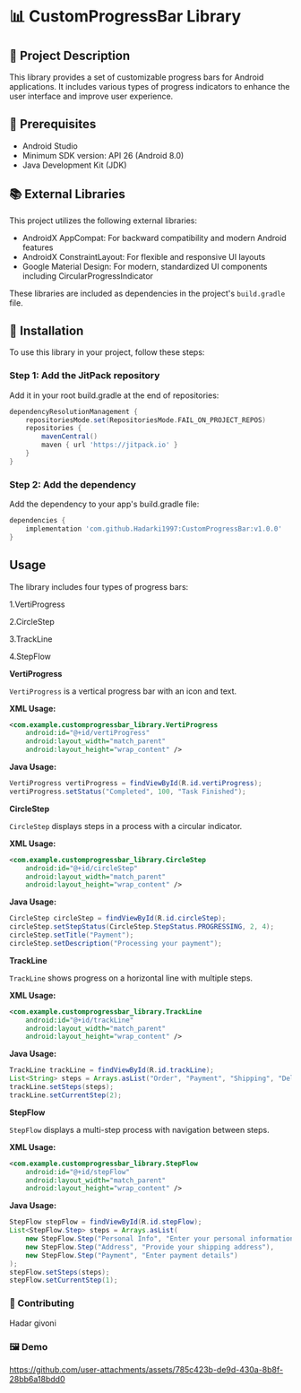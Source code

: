 # 📊 CustomProgressBar Library

## 📘 Project Description
This library provides a set of customizable progress bars for Android applications. It includes various types of progress indicators to enhance the user interface and improve user experience.

## 🔧 Prerequisites
- Android Studio
- Minimum SDK version: API 26 (Android 8.0)
- Java Development Kit (JDK)
  
## 📚 External Libraries

This project utilizes the following external libraries:

- AndroidX AppCompat: For backward compatibility and modern Android features
- AndroidX ConstraintLayout: For flexible and responsive UI layouts
- Google Material Design: For modern, standardized UI components including CircularProgressIndicator

These libraries are included as dependencies in the project's `build.gradle` file.

## 🚀 Installation

To use this library in your project, follow these steps:

### Step 1: Add the JitPack repository

Add it in your root build.gradle at the end of repositories:

```gradle
dependencyResolutionManagement {
    repositoriesMode.set(RepositoriesMode.FAIL_ON_PROJECT_REPOS)
    repositories {
        mavenCentral()
        maven { url 'https://jitpack.io' }
    }
}
```
### Step 2: Add the dependency
Add the dependency to your app's build.gradle file:
```gradle
dependencies {
    implementation 'com.github.Hadarki1997:CustomProgressBar:v1.0.0'
}
```
## Usage
The library includes four types of progress bars:

1.VertiProgress

2.CircleStep

3.TrackLine

4.StepFlow

**VertiProgress** 

`VertiProgress` is a vertical progress bar with an icon and text.

**XML Usage:**
```xml
<com.example.customprogressbar_library.VertiProgress
    android:id="@+id/vertiProgress"
    android:layout_width="match_parent"
    android:layout_height="wrap_content" />
```
**Java Usage:**
```java
VertiProgress vertiProgress = findViewById(R.id.vertiProgress);
vertiProgress.setStatus("Completed", 100, "Task Finished");
```
**CircleStep** 

`CircleStep` displays steps in a process with a circular indicator.

**XML Usage:**
```xml
<com.example.customprogressbar_library.CircleStep
    android:id="@+id/circleStep"
    android:layout_width="match_parent"
    android:layout_height="wrap_content" />
```
**Java Usage:**
```java
CircleStep circleStep = findViewById(R.id.circleStep);
circleStep.setStepStatus(CircleStep.StepStatus.PROGRESSING, 2, 4);
circleStep.setTitle("Payment");
circleStep.setDescription("Processing your payment");
```
**TrackLine** 

`TrackLine` shows progress on a horizontal line with multiple steps.

**XML Usage:**
```xml
<com.example.customprogressbar_library.TrackLine
    android:id="@+id/trackLine"
    android:layout_width="match_parent"
    android:layout_height="wrap_content" />
```
**Java Usage:**
```java
TrackLine trackLine = findViewById(R.id.trackLine);
List<String> steps = Arrays.asList("Order", "Payment", "Shipping", "Delivery");
trackLine.setSteps(steps);
trackLine.setCurrentStep(2);
```
**StepFlow** 

`StepFlow` displays a multi-step process with navigation between steps.

**XML Usage:**
```xml
<com.example.customprogressbar_library.StepFlow
    android:id="@+id/stepFlow"
    android:layout_width="match_parent"
    android:layout_height="wrap_content" />
```
**Java Usage:**
```java
StepFlow stepFlow = findViewById(R.id.stepFlow);
List<StepFlow.Step> steps = Arrays.asList(
    new StepFlow.Step("Personal Info", "Enter your personal information"),
    new StepFlow.Step("Address", "Provide your shipping address"),
    new StepFlow.Step("Payment", "Enter payment details")
);
stepFlow.setSteps(steps);
stepFlow.setCurrentStep(1);
```

### 🤝 Contributing
Hadar givoni

### 🖼️ Demo
https://github.com/user-attachments/assets/785c423b-de9d-430a-8b8f-28bb6a18bdd0

